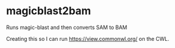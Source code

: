 # magicblast2bam
Runs magic-blast and then converts SAM to BAM

Creating this so I can run https://view.commonwl.org/ on the CWL.
